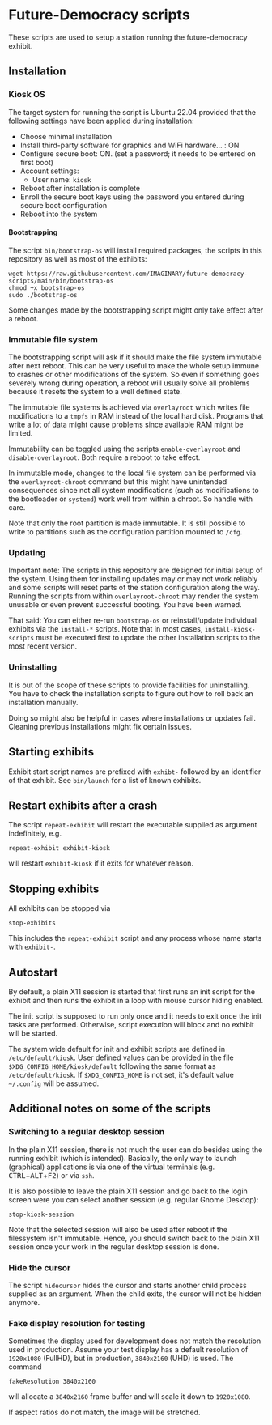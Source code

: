 # Future-Democracy scripts

These scripts are used to setup a station running the future-democracy exhibit.

## Installation

### Kiosk OS

The target system for running the script is Ubuntu 22.04 provided that the following settings have been applied during installation:

- Choose minimal installation
- Install third-party software for graphics and WiFi hardware... : ON
- Configure secure boot: ON. (set a password; it needs to be entered on first boot)
- Account settings:
    + User name: `kiosk`
- Reboot after installation is complete
- Enroll the secure boot keys using the password you entered during secure boot configuration
- Reboot into the system

#### Bootstrapping

The script `bin/bootstrap-os` will install required packages, the scripts in this repository as
well as most of the exhibits:

```
wget https://raw.githubusercontent.com/IMAGINARY/future-democracy-scripts/main/bin/bootstrap-os
chmod +x bootstrap-os
sudo ./bootstrap-os
```

Some changes made by the bootstrapping script might only take effect after a reboot.

### Immutable file system

The bootstrapping script will ask if it should make the file system immutable after next reboot. This can be very useful to make the whole setup immune to crashes or other modifications of the system. So even if something goes severely wrong during operation, a reboot will usually solve all problems because it resets the system to a well defined state.

The immutable file systems is achieved via `overlayroot` which writes file modifications to a `tmpfs` in RAM instead of the local hard disk. Programs that write a lot of data might cause problems since available RAM might be limited.

Immutability can be toggled using the scripts `enable-overlayroot` and `disable-overlayroot`. Both require a reboot to take effect.

In immutable mode, changes to the local file system can be performed via the `overlayroot-chroot` command but this might have unintended consequences since not all system modifications (such as modifications to the bootloader or `systemd`) work well from within a chroot. So handle with care.

Note that only the root partition is made immutable. It is still possible to write to partitions such as the configuration partition mounted to `/cfg`. 

### Updating

Important note: The scripts in this repository are designed for initial setup of the system. Using them for installing updates may or may not work reliably and some scripts will reset parts of the station configuration along the way. Running the scripts from within `overlayroot-chroot` may render the system unusable or even prevent successful booting. You have been warned.

That said: You can either re-run `bootstrap-os` or reinstall/update individual exhibits via the
`install-*` scripts. Note that in most cases, `install-kiosk-scripts` must be executed first
to update the other installation scripts to the most recent version.

### Uninstalling

It is out of the scope of these scripts to provide facilities for uninstalling.
You have to check the installation scripts to figure out how to roll back an installation manually.

Doing so might also be helpful in cases where installations or updates fail. Cleaning previous installations might fix certain issues.

## Starting exhibits
Exhibit start script names are prefixed with `exhibt-` followed by an identifier of that exhibit. See `bin/launch` for a list of known exhibits.

## Restart exhibits after a crash
The script `repeat-exhibit` will restart the executable supplied as argument indefinitely, e.g.
```
repeat-exhibit exhibit-kiosk
```
will restart `exhibit-kiosk` if it exits for whatever reason.

## Stopping exhibits
All exhibits can be stopped via
```
stop-exhibits
```
This includes the `repeat-exhibit` script and any process whose name starts with `exhibit-`.

## Autostart

By default, a plain X11 session is started that first runs an init script for the exhibit and then runs the exhibit in a loop with mouse cursor hiding enabled.

The init script is supposed to run only once and it needs to exit once the init tasks are performed. Otherwise, script execution will block and no exhibit will be started.

The system wide default for init and exhibit scripts are defined in `/etc/default/kiosk`.
User defined values can be provided in the file `$XDG_CONFIG_HOME/kiosk/default` following the same format as `/etc/default/kiosk`.
If `$XDG_CONFIG_HOME` is not set, it's default value `~/.config` will be assumed.

## Additional notes on some of the scripts

### Switching to a regular desktop session

In the plain X11 session, there is not much the user can do besides using the running exhibit (which is intended). Basically, the only way to launch (graphical) applications is via one of the virtual terminals (e.g. <kbd>CTRL</kbd>+<kbd>ALT</kbd>+<kbd>F2</kbd>) or via `ssh`.

It is also possible to leave the plain X11 session and go back to the login screen were you can select another session (e.g. regular Gnome Desktop):
```
stop-kiosk-session
```
Note that the selected session will also be used after reboot if the filessystem isn't immutable. Hence, you should switch back to the plain X11 session once your work in the regular desktop session is done.

### Hide the cursor
The script `hidecursor` hides the cursor and starts another child process supplied as an argument.
When the child exits, the cursor will not be hidden anymore.

### Fake display resolution for testing
Sometimes the display used for development does not match the resolution used in production.
Assume your test display has a default resolution of `1920x1080` (FullHD), but in production, `3840x2160` (UHD) is used.
The command
```
fakeResolution 3840x2160
```
will allocate a `3840x2160` frame buffer and will scale it down to `1920x1080`.

If aspect ratios do not match, the image will be stretched.
